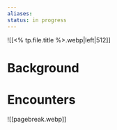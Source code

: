 ```yaml
---
aliases: 
status: in progress
---
```


![[<% tp.file.title %>.webp|left|512]]

# Background

# Encounters


![[pagebreak.webp]]
